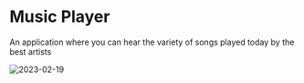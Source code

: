 # Music Player
<p>An application where you can hear the variety of songs played today by the best artists</p>

![2023-02-19](https://user-images.githubusercontent.com/116832376/219954163-c639f4a9-eff0-4c5b-b776-b2ebe4335a1f.png)
